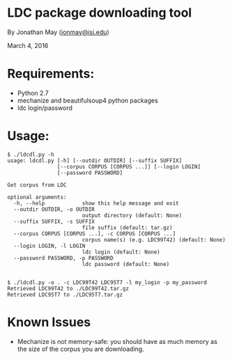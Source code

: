 # LDC package downloading tool

By Jonathan May (jonmay@isi.edu)

March 4, 2016


# Requirements:

* Python 2.7
* mechanize and beautifulsoup4 python packages
* ldc login/password


# Usage:

```
$ ./ldcdl.py -h
usage: ldcdl.py [-h] [--outdir OUTDIR] [--suffix SUFFIX]
                [--corpus CORPUS [CORPUS ...]] [--login LOGIN]
                [--password PASSWORD]

Get corpus from LDC

optional arguments:
  -h, --help            show this help message and exit
  --outdir OUTDIR, -o OUTDIR
                        output directory (default: None)
  --suffix SUFFIX, -s SUFFIX
                        file suffix (default: tar.gz)
  --corpus CORPUS [CORPUS ...], -c CORPUS [CORPUS ...]
                        corpus name(s) (e.g. LDC99T42) (default: None)
  --login LOGIN, -l LOGIN
                        ldc login (default: None)
  --password PASSWORD, -p PASSWORD
                        ldc password (default: None)


$ ./ldcdl.py -o . -c LDC99T42 LDC95T7 -l my_login -p my_password
Retrieved LDC99T42 to ./LDC99T42.tar.gz
Retrieved LDC95T7 to ./LDC95T7.tar.gz
```

# Known Issues

* Mechanize is not memory-safe: you should have as much memory as the size of the corpus you are downloading.
